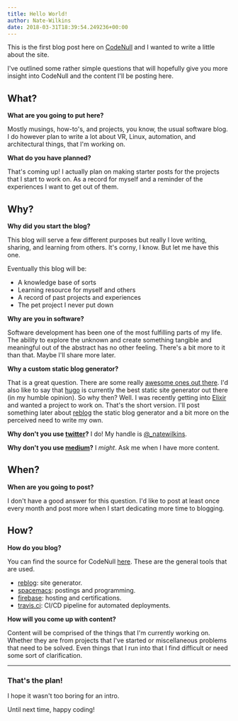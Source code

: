```yaml
---
title: Hello World!
author: Nate-Wilkins
date: 2018-03-31T18:39:54.249236+00:00
---
```


<!-- excerpt -->

This is the first blog post here on [CodeNull](https://code-null.com/) and
I wanted to write a little about the site.

I've outlined some rather simple questions that will hopefully give you
more insight into CodeNull and the content I'll be posting here.

<!-- excerpt -->


## What?

__What are you going to put here?__

Mostly musings, how-to's, and projects, you know, the usual software blog. I do
however plan to write a lot about VR, Linux, automation, and architectural
things, that I'm working on.

__What do you have planned?__

That's coming up! I actually plan on making starter posts for the projects that
I start to work on. As a record for myself and a reminder of the experiences I
want to get out of them.


## Why?

__Why did you start the blog?__

This blog will serve a few different purposes but really I love writing, sharing,
and learning from others. It's corny, I know. But let me have this one.

Eventually this blog will be:

- A knowledge base of sorts
- Learning resource for myself and others
- A record of past projects and experiences
- The pet project I never put down

__Why are you in software?__

Software development has been one of the most
fulfilling parts of my life. The ability to explore the unknown and create
something tangible and meaningful out of the abstract has no other feeling.
There's a bit more to it than that. Maybe I'll share more later.

__Why a custom static blog generator?__

That is a great question. There are some really
[awesome ones out there](https://github.com/myles/awesome-static-generators).
I'd also like to say that [hugo](https://github.com/gohugoio/hugo) is currently
the best static site generator out there (in my humble opinion). So why then? Well.
I was recently getting into [Elixir](https://elixir-lang.org/) and wanted a
project to work on. That's the short version. I'll post something later about
[reblog](https://github.com/Nate-Wilkins/reblog) the static blog generator and
a bit more on the perceived need to write my own.

__Why don't you use [twitter](https://twitter.com/)?__ I do! My handle is [@_natewilkins](https://twitter.com/_natewilkins).

__Why don't you use [medium](https://medium.com/)?__ I _might_. Ask me when I have more content.


## When?

__When are you going to post?__

I don't have a good answer for this question. I'd
like to post at least once every month and post more when I start dedicating
more time to blogging.


## How?

__How do you blog?__

You can find the source for CodeNull [here](https://github.com/NullStudios/code-null).
These are the general tools that are used.

- [reblog](https://github.com/nate-wilkins/reblog): site generator.
- [spacemacs](https://github.com/syl20bnr/spacemacs/): postings and programming.
- [firebase](https://firebase.google.com/): hosting and certifications.
- [travis.ci](https://travis-ci.org/NullStudios/code-null): CI/CD pipeline for automated deployments.

__How will you come up with content?__

Content will be comprised of the things that I'm currently working on. Whether
they are from projects that I've started or miscellaneous problems that need to
be solved. Even things that I run into that I find difficult or need some sort
of clarification.

---

### That's the plan!

I hope it wasn't too boring for an intro.

Until next time, happy coding!
